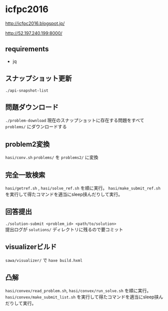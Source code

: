 # icfpc2016

http://icfpc2016.blogspot.jp/

http://52.197.240.199:8000/

## requirements
- jq

## スナップショット更新
`./api-snapshot-list`

## 問題ダウンロード
`./problem-download`
現在のスナップショットに存在する問題をすべて `problems/` にダウンロードする

## problem2変換
`hasi/conv.sh`
`problems/` を `problems2/` に変換

## 完全一致検索
`hasi/getref.sh` , `hasi/solve_ref.sh` を順に実行。
`hasi/make_submit_ref.sh` を実行して得たコマンドを適当にsleep挟んだりして実行。

## 回答提出
`./solution-submit <problem_id> <path/to/solution>`  
提出ログが `solutions/` ディレクトリに残るので要コミット

## visualizerビルド

`sawa/visualizer/` で `haxe build.hxml`

## 凸解

`hasi/convex/read_problem.sh`, `hasi/convex/run_solve.sh` を順に実行。
`hasi/convex/make_submit_list.sh` を実行して得たコマンドを適当にsleep挟んだりして実行。
